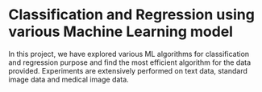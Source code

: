 # Classification and Regression using various Machine Learning model
In this project, we have explored various ML algorithms for classification and regression purpose and find the most efficient algorithm for the data provided. Experiments are extensively performed on text data, standard image data and medical image data.

